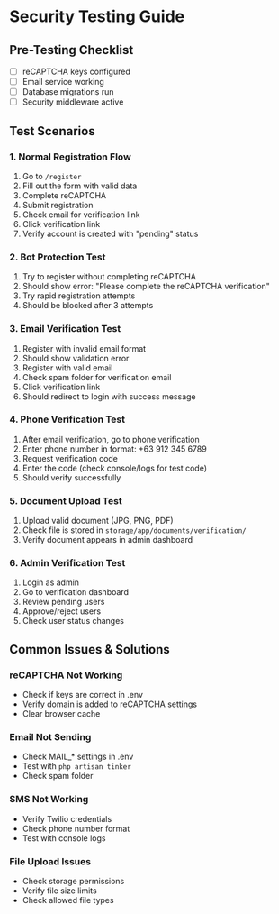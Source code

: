 # Security Testing Guide

## Pre-Testing Checklist
- [ ] reCAPTCHA keys configured
- [ ] Email service working
- [ ] Database migrations run
- [ ] Security middleware active

## Test Scenarios

### 1. Normal Registration Flow
1. Go to `/register`
2. Fill out the form with valid data
3. Complete reCAPTCHA
4. Submit registration
5. Check email for verification link
6. Click verification link
7. Verify account is created with "pending" status

### 2. Bot Protection Test
1. Try to register without completing reCAPTCHA
2. Should show error: "Please complete the reCAPTCHA verification"
3. Try rapid registration attempts
4. Should be blocked after 3 attempts

### 3. Email Verification Test
1. Register with invalid email format
2. Should show validation error
3. Register with valid email
4. Check spam folder for verification email
5. Click verification link
6. Should redirect to login with success message

### 4. Phone Verification Test
1. After email verification, go to phone verification
2. Enter phone number in format: +63 912 345 6789
3. Request verification code
4. Enter the code (check console/logs for test code)
5. Should verify successfully

### 5. Document Upload Test
1. Upload valid document (JPG, PNG, PDF)
2. Check file is stored in `storage/app/documents/verification/`
3. Verify document appears in admin dashboard

### 6. Admin Verification Test
1. Login as admin
2. Go to verification dashboard
3. Review pending users
4. Approve/reject users
5. Check user status changes

## Common Issues & Solutions

### reCAPTCHA Not Working
- Check if keys are correct in .env
- Verify domain is added to reCAPTCHA settings
- Clear browser cache

### Email Not Sending
- Check MAIL_* settings in .env
- Test with `php artisan tinker`
- Check spam folder

### SMS Not Working
- Verify Twilio credentials
- Check phone number format
- Test with console logs

### File Upload Issues
- Check storage permissions
- Verify file size limits
- Check allowed file types
